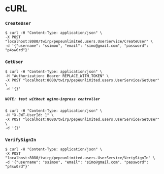 # cURL

### `CreateUser`
```
$ curl -H "Content-Type: application/json" \
-X POST "localhost:8080/twirp/pepeunlimited.users.UserService/CreateUser" \
-d '{"username": "ssimoo", "email": "simo@gmail.com", "password": "p4sw0rd"}'
```
### `GetUser`
```
$ curl -H "Content-Type: application/json" \
-H "Authorization: Bearer REPLACE_WITH_TOKEN" \
-X POST "localhost:8080/twirp/pepeunlimited.users.UserService/GetUser" \
-d '{}'
```
##### `NOTE: test without nginx-ingress controller`
```
$ curl -H "Content-Type: application/json" \
-H "X-JWT-UserId: 1" \
-X POST "localhost:8080/twirp/pepeunlimited.users.UserService/GetUser" \
-d '{}'
```
### `VerifySignIn`
```
$ curl -H "Content-Type: application/json" \
-X POST "localhost:8080/twirp/pepeunlimited.users.UserService/VeriySignIn" \
-d '{"username": "ssimoo", "email": "simo@gmail.com", "password": "p4sw0rd"}'
```